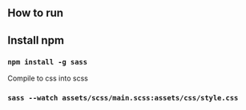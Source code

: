 
## How to run

## Install npm

### `npm install -g sass`

Compile to css into scss
### `sass --watch assets/scss/main.scss:assets/css/style.css`